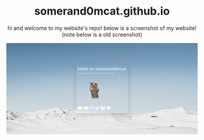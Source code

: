 <div align="center">
    <h1>somerand0mcat.github.io</h1>
    <p>hi and welcome to my website's repo! below is a screenshot of my website! (note below is a old screenshot)</p>
</div>

<img src="./somerand0mcat-github-io-ss.png" alt="somerand0mcat's website">
